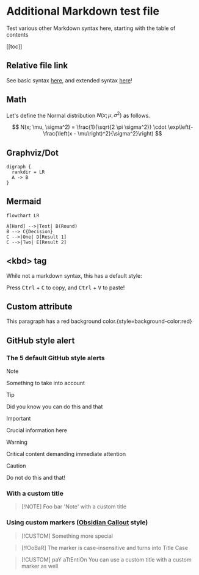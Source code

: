 # Additional Markdown test file

Test various other Markdown syntax here, starting with the table of contents

[[toc]]

## Relative file link

See basic syntax [here](markdown-basic.md), and extended syntax [here](markdown-extended.md)!

## Math

Let's define the Normal distribution $N(x; \mu, \sigma^2)$ as follows.

$$
N(x; \mu, \sigma^2) = \frac{1}{\sqrt{2 \pi \sigma^2}} \cdot \exp\left(-\frac{\left(x - \mu\right)^2}{\sigma^2}\right)
$$

## Graphviz/Dot

```graphviz
digraph {
  rankdir = LR
  A -> B
}
```

## Mermaid

```mermaid
flowchart LR

A[Hard] -->|Text| B(Round)
B --> C{Decision}
C -->|One| D[Result 1]
C -->|Two| E[Result 2]
```

## \<kbd> tag

While not a markdown syntax, this has a default style:

Press <kbd>Ctrl</kbd> + <kbd>C</kbd> to copy, and <kbd>Ctrl</kbd> + <kbd>V</kbd> to paste!

## Custom attribute

This paragraph has a red background color.{style=background-color:red}

## GitHub style alert

### The 5 default GitHub style alerts

> [!NOTE]  
> Something to take into account

> [!TIP]
> Did you know you can do this and that

> [!IMPORTANT]  
> Crucial information here

> [!WARNING]  
> Critical content demanding immediate attention

> [!CAUTION]
> Do not do this and that!

### With a custom title

> [!NOTE] Foo bar
> 'Note' with a custom title

### Using custom markers ([Obsidian Callout](https://help.obsidian.md/Editing+and+formatting/Callouts) style)

> [!CUSTOM]
> Something more special

> [!fOoBaR]
> The marker is case-insensitive and turns into Title Case

> [!CUSTOM] paY aTtEntiOn
> You can use a custom title with a custom marker as well
